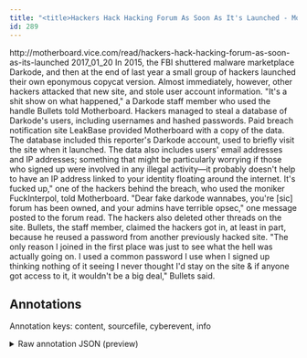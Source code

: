 ```yaml
---
title: "<title>Hackers Hack Hacking Forum As Soon As It's Launched - Motherboard</title>"
id: 289
---
```


<title>Hackers Hack Hacking Forum As Soon As It's Launched - Motherboard</title>
<source> http://motherboard.vice.com/read/hackers-hack-hacking-forum-as-soon-as-its-launched </source>
<date> 2017_01_20 </date>
<text>
In 2015, the FBI shuttered malware marketplace Darkode, and then at the end of last year a small group of hackers launched their own eponymous copycat version.
Almost immediately, however, other hackers attacked that new site, and stole user account information.
"It's a shit show on what happened," a Darkode staff member who used the handle Bullets told Motherboard.
Hackers managed to steal a database of Darkode's users, including usernames and hashed passwords.
Paid breach notification site LeakBase provided Motherboard with a copy of the data.
The database included this reporter's Darkode account, used to briefly visit the site when it launched.
The data also includes users' email addresses and IP addresses; something that might be particularly worrying if those who signed up were involved in any illegal activity—it probably doesn't help to have an IP address linked to your identity floating around the internet.
It's fucked up," one of the hackers behind the breach, who used the moniker FuckInterpol, told Motherboard.
"Dear fake darkode wannabes, you're [sic] forum has been owned, and your admins have terrible opsec," one message posted to the forum read.
The hackers also deleted other threads on the site.
Bullets, the staff member, claimed the hackers got in, at least in part, because he reused a password from another previously hacked site.
"The only reason I joined in the first place was just to see what the hell was actually going on.
I used a common password I use when I signed up thinking nothing of it seeing I never thought I'd stay on the site & if anyone got access to it, it wouldn't be a big deal," Bullets said.
</text>



## Annotations

Annotation keys: content, sourcefile, cyberevent, info

<details>
<summary>Raw annotation JSON (preview)</summary>

```json
{
  "content": "In 2015, the FBI shuttered malware marketplace Darkode, and then at the end of last year a small group of hackers launched their own eponymous copycat version. Almost immediately, however, other hackers attacked that new site, and stole user account information. \"It's a shit show on what happened,\" a Darkode staff member who used the handle Bullets told Motherboard. Hackers managed to steal a database of Darkode's users, including usernames and hashed passwords. Paid breach notification site LeakBase provided Motherboard with a copy of the data. The database included this reporter's Darkode account, used to briefly visit the site when it launched. The data also includes users' email addresses and IP addresses; something that might be particularly worrying if those who signed up were involved in any illegal activity\u2014it probably doesn't help to have an IP address linked to your identity floating around the internet. It's fucked up,\" one of the hackers behind the breach, who used the moniker FuckInterpol, told Motherboard. \"Dear fake darkode wannabes, you're [sic] forum has been owned, and your admins have terrible opsec,\" one message posted to the forum read. The hackers also deleted other threads on the site. Bullets, the staff member, claimed the hackers got in, at least in part, because he reused a password from another previously hacked site. \"The only reason I joined in the first place was just to see what the hell was actually going on. I used a common password I use when I signed up thinking nothing of it seeing I never thought I'd stay on the site & if anyone got access to it, it wouldn't be a big deal,\" Bullets said",
  "sourcefile": "289.txt",
  "cyberevent": {
    "hopper": [
      {
        "index": 0,
        "relation": "Same",
        "events": [
          {
            "index": "E3",
            "type": "Attack",
            "realis": "Actual",
            "nugget": {
              "startOffset": 203,
              "index": "T12",
              "endOffset": 211,
              "text": "attacked"
            },
            "argument": [
              {
                "index": "T5",
                "text": "that new site",
                "endOffset": 225,
                "role": {
                  "type": "Victim"
                },
                "startOffset": 212,
                "type": "Website"
              },
              {
                "index": "T4",
                "text": "other hackers",
                "endOffset": 202,
                "role": {
                  "type": "Attacker"
                },
                "startOffset": 189,
                "type": "Person"
              }
            ],
            "subtype": "Databreach"
          },
          {
            "index": "E1",
            "type": "Attack",
            "realis": "Actual",
            "nugget": {
              "startOffset": 231,
              "index": "T1",
              "endOffset": 236,
              "text": "stole"
            },
            "argument": [
              {
                "index": "T2",
                "text": "user account information",
                "endOffset": 261,
                "role": {
                  "type": "Compromised-Data"
                },
                "startOffset": 237,
                "type": "PII"
              }
            ],
            "subtype": "Databreach"
          },
          {
            "index": "E2",
            "type": "Attack",
            "realis": "Actual",
            "nugget": {
              "startOffset": 388,
              "index": "T6",
              "endOffset": 393,
              "text": "steal"
            },
            "argument": [
              {
                "index": "T8",
                "text": "a database",
                "endOffset": 404,
                "role": {
                  "type": "Compromised-Data"
                },
                "startOffset": 394,
                "type": "Data"
              },
 
```
</details>
